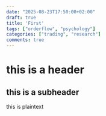 ```yaml
---
date: "2025-08-23T17:50:00+02:00"
draft: true
title: 'First'
tags: ["orderflow", "psychology"]
categories: ["trading", "research"]
comments: true
---
```


# this is a header
## this is a subheader
this is plaintext
